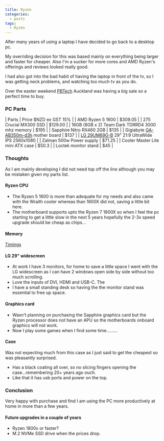 ```yaml
---
title: Ryzen
categories:
  - posts
tags:
  - Ryzen
---
```


After many years of using a laptop I have decided to go back to a desktop pc.

My overriding decision for this was based mainly on everything being larger and faster for cheaper. Also I'm a sucker for more cores and AMD Ryzen's offerings and reviews looked really good. 

I had also got into the bad habit of having the laptop in front of the tv, so I was getting neck problems, and watching too much tv as you do.

Over the easter weekend [PBTech](https://www.pbtech.co.nz) Auckland was having a big sale so a perfect time to buy.

### PC Parts

| Parts | Price $NZD ex GST 15% |
| AMD Ryzen 5 1600 | $309.05 |
| 275 Crucial MX300 SSD | $129.00 |
| 16GB (8GB x 2) Team Dark TDRRD4 3000 mhz memory | $195 |
| Sapphire Nitro RX460 2GB | $135 |
| Gigiabyte [GA-AB350m-d3h](https://www.gigabyte.com/us/Motherboard/GA-AB350M-D3H-rev-10#support-dl) mother board | $137 |
| [LG 29UM69G-B](http://www.lg.com/us/monitors/lg-29UM69G-B-ultrawide-monitor) 29" 21:9 UltraWide IPS 2560x1080 |
| Zalman 500w Power supply | $71.25 |
| Cooler Master Lite mini ATX case | $50.3 |
| Loctek monitor stand | $45 |

### Thoughts

As I am mainly developing I did not need top off the line although you may be mistaken given my parts list.

#### Ryzen CPU

* The Ryzen 5 1600 is more than adequate for my needs and also came with the Wraith cooler whereas than 1600X did not, saving a little bit here.
* The motherboard supports upto the Ryzen 7 1800X so when I feel the pc starting to get a little slow in the next 5 years hopefully the 2-3x speed upgrade should be cheap as chips...

#### Memory

[Timings](http://www.teamgroupinc.com/en/product/T-Force%20Gaming/Gaming%20Memory%20Modules/DDR4%20MEMORY%20MODULES/DARK%20DDR4)

#### LG 29" widescreen

* At work I have 3 monitors, for home to save a little space I went with the LG widescreen as I can have 2 windows open side by side without too much scrolling. 
* Love the inputs of DVI, HDMI and USB-C. The 
* I have a small standing desk so having the the monitor stand was essential to free up space.

#### Graphics card

* Wasn't planning on purchasing the Sapphire graphics card but the Ryzen processor does not have an APU so the motherboards onboard graphics will not work.
* Now I play some games when I find some time.........

#### Case

Was not expecting much from this case as I just said to get the cheapest so was pleasantly surprised.

* Has a black coating all over, so no slicing fingers opening the case...remembering 20+ years ago ouch.
* Like that it has usb ports and power on the top.

### Conclusion

Very happy with purchase and find I am using the PC more productively at home in more than a few years.

#### Future upgrades in a couple of years

* Ryzen 1800x or faster?
* M.2 NVMe SSD drive when the prices drop.
